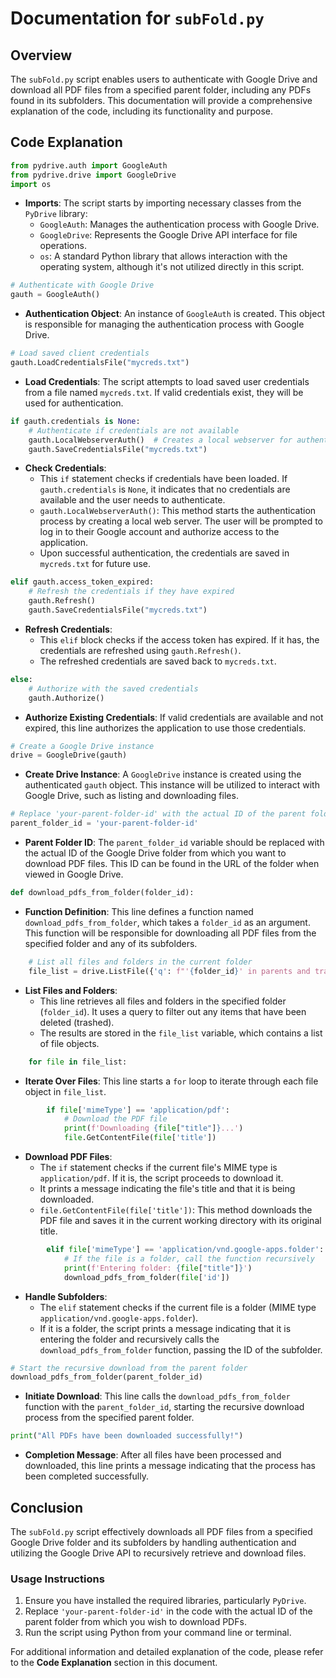 # Documentation for `subFold.py`

## Overview
The `subFold.py` script enables users to authenticate with Google Drive and download all PDF files from a specified parent folder, including any PDFs found in its subfolders. This documentation will provide a comprehensive explanation of the code, including its functionality and purpose.

## Code Explanation

```python
from pydrive.auth import GoogleAuth
from pydrive.drive import GoogleDrive
import os
```
- **Imports**: The script starts by importing necessary classes from the `PyDrive` library:
  - `GoogleAuth`: Manages the authentication process with Google Drive.
  - `GoogleDrive`: Represents the Google Drive API interface for file operations.
  - `os`: A standard Python library that allows interaction with the operating system, although it's not utilized directly in this script.

```python
# Authenticate with Google Drive
gauth = GoogleAuth()
```
- **Authentication Object**: An instance of `GoogleAuth` is created. This object is responsible for managing the authentication process with Google Drive.

```python
# Load saved client credentials
gauth.LoadCredentialsFile("mycreds.txt")
```
- **Load Credentials**: The script attempts to load saved user credentials from a file named `mycreds.txt`. If valid credentials exist, they will be used for authentication.

```python
if gauth.credentials is None:
    # Authenticate if credentials are not available
    gauth.LocalWebserverAuth()  # Creates a local webserver for authentication
    gauth.SaveCredentialsFile("mycreds.txt")
```
- **Check Credentials**:
  - This `if` statement checks if credentials have been loaded. If `gauth.credentials` is `None`, it indicates that no credentials are available and the user needs to authenticate.
  - `gauth.LocalWebserverAuth()`: This method starts the authentication process by creating a local web server. The user will be prompted to log in to their Google account and authorize access to the application.
  - Upon successful authentication, the credentials are saved in `mycreds.txt` for future use.

```python
elif gauth.access_token_expired:
    # Refresh the credentials if they have expired
    gauth.Refresh()
    gauth.SaveCredentialsFile("mycreds.txt")
```
- **Refresh Credentials**:
  - This `elif` block checks if the access token has expired. If it has, the credentials are refreshed using `gauth.Refresh()`.
  - The refreshed credentials are saved back to `mycreds.txt`.

```python
else:
    # Authorize with the saved credentials
    gauth.Authorize()
```
- **Authorize Existing Credentials**: If valid credentials are available and not expired, this line authorizes the application to use those credentials.

```python
# Create a Google Drive instance
drive = GoogleDrive(gauth)
```
- **Create Drive Instance**: A `GoogleDrive` instance is created using the authenticated `gauth` object. This instance will be utilized to interact with Google Drive, such as listing and downloading files.

```python
# Replace 'your-parent-folder-id' with the actual ID of the parent folder
parent_folder_id = 'your-parent-folder-id'
```
- **Parent Folder ID**: The `parent_folder_id` variable should be replaced with the actual ID of the Google Drive folder from which you want to download PDF files. This ID can be found in the URL of the folder when viewed in Google Drive.

```python
def download_pdfs_from_folder(folder_id):
```
- **Function Definition**: This line defines a function named `download_pdfs_from_folder`, which takes a `folder_id` as an argument. This function will be responsible for downloading all PDF files from the specified folder and any of its subfolders.

```python
    # List all files and folders in the current folder
    file_list = drive.ListFile({'q': f"'{folder_id}' in parents and trashed=false"}).GetList()
```
- **List Files and Folders**:
  - This line retrieves all files and folders in the specified folder (`folder_id`). It uses a query to filter out any items that have been deleted (trashed).
  - The results are stored in the `file_list` variable, which contains a list of file objects.

```python
    for file in file_list:
```
- **Iterate Over Files**: This line starts a `for` loop to iterate through each file object in `file_list`.

```python
        if file['mimeType'] == 'application/pdf':
            # Download the PDF file
            print(f'Downloading {file["title"]}...')
            file.GetContentFile(file['title'])
```
- **Download PDF Files**:
  - The `if` statement checks if the current file's MIME type is `application/pdf`. If it is, the script proceeds to download it.
  - It prints a message indicating the file's title and that it is being downloaded.
  - `file.GetContentFile(file['title'])`: This method downloads the PDF file and saves it in the current working directory with its original title.

```python
        elif file['mimeType'] == 'application/vnd.google-apps.folder':
            # If the file is a folder, call the function recursively
            print(f'Entering folder: {file["title"]}')
            download_pdfs_from_folder(file['id'])
```
- **Handle Subfolders**:
  - The `elif` statement checks if the current file is a folder (MIME type `application/vnd.google-apps.folder`).
  - If it is a folder, the script prints a message indicating that it is entering the folder and recursively calls the `download_pdfs_from_folder` function, passing the ID of the subfolder.

```python
# Start the recursive download from the parent folder
download_pdfs_from_folder(parent_folder_id)
```
- **Initiate Download**: This line calls the `download_pdfs_from_folder` function with the `parent_folder_id`, starting the recursive download process from the specified parent folder.

```python
print("All PDFs have been downloaded successfully!")
```
- **Completion Message**: After all files have been processed and downloaded, this line prints a message indicating that the process has been completed successfully.

## Conclusion
The `subFold.py` script effectively downloads all PDF files from a specified Google Drive folder and its subfolders by handling authentication and utilizing the Google Drive API to recursively retrieve and download files.

### Usage Instructions
1. Ensure you have installed the required libraries, particularly `PyDrive`.
2. Replace `'your-parent-folder-id'` in the code with the actual ID of the parent folder from which you wish to download PDFs.
3. Run the script using Python from your command line or terminal.

For additional information and detailed explanation of the code, please refer to the **Code Explanation** section in this document.
